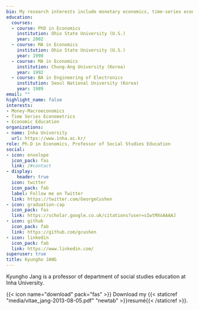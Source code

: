 ```yaml
---
bio: My research interests include monetary economics, time-series econometrics and economic education.
education:
  courses:
  - course: PhD in Economics
    institution: Ohio State University (U.S.)
    year: 2002
  - course: MA in Economics
    institution: Ohio State University (U.S.)
    year: 1998
  - course: MA in Economics
    institution: Chung-Ang University (Korea)
    year: 1992
  - course: BA in Engineering of Electronics
    institution: Seoul National University (Korea)
    year: 1989
email: ""
highlight_name: false
interests:
- Money-Macroeconomics
- Time Series Econometrics
- Economic Education
organizations:
- name: Inha University
  url: https://www.inha.ac.kr/
role: Ph.D in Economics, Professor of Social Studies Education
social:
- icon: envelope
  icon_pack: fas
  link: /#contact
- display:
    header: true
  icon: twitter
  icon_pack: fab
  label: Follow me on Twitter
  link: https://twitter.com/GeorgeCushen
- icon: graduation-cap
  icon_pack: fas
  link: https://scholar.google.co.uk/citations?user=sIwtMXoAAAAJ
- icon: github
  icon_pack: fab
  link: https://github.com/gcushen
- icon: linkedin
  icon_pack: fab
  link: https://www.linkedin.com/
superuser: true
title: Kyungho JANG
---
```


Kyungho Jang is a professor of department of social studies education at Inha University.

{{< icon name="download" pack="fas" >}} Download my {{< staticref "media/vitae_jang-2013-08-05.pdf" "newtab" >}}resumé{{< /staticref >}}.
